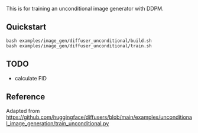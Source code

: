 This is for training an unconditional image generator with DDPM.

## Quickstart

```
bash examples/image_gen/diffuser_unconditional/build.sh
bash examples/image_gen/diffuser_unconditional/train.sh
```

## TODO

- calculate FID

## Reference

Adapted from https://github.com/huggingface/diffusers/blob/main/examples/unconditional_image_generation/train_unconditional.py